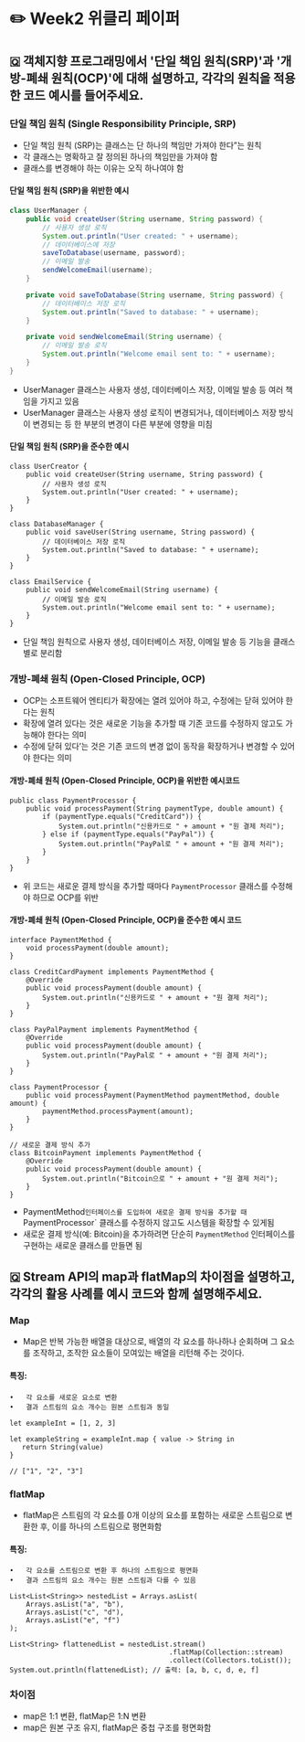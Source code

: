 # ✏️ Week2 위클리 페이퍼
## 🇶 객체지향 프로그래밍에서 '단일 책임 원칙(SRP)'과 '개방-폐쇄 원칙(OCP)'에 대해 설명하고, 각각의 원칙을 적용한 코드 예시를 들어주세요.
### 단일 책임 원칙 (Single Responsibility Principle, SRP)
- 단일 책임 원칙 (SRP)는 클래스는 단 하나의 책임만 가져야 한다”는 원칙
- 각 클래스는 명확하고 잘 정의된 하나의 책임만을 가져야 함
- 클래스를 변경해야 하는 이유는 오직 하나여야 함
#### 단일 책임 원칙 (SRP)을 위반한 예시
``` java
class UserManager {
    public void createUser(String username, String password) {
        // 사용자 생성 로직
        System.out.println("User created: " + username);
        // 데이터베이스에 저장
        saveToDatabase(username, password);
        // 이메일 발송
        sendWelcomeEmail(username);
    }

    private void saveToDatabase(String username, String password) {
        // 데이터베이스 저장 로직
        System.out.println("Saved to database: " + username);
    }

    private void sendWelcomeEmail(String username) {
        // 이메일 발송 로직
        System.out.println("Welcome email sent to: " + username);
    }
}
```
- UserManager 클래스는 사용자 생성, 데이터베이스 저장, 이메일 발송 등 여러 책임을 가지고 있음
- UserManager 클래스는 사용자 생성 로직이 변경되거나, 데이터베이스 저장 방식이 변경되는 등 한 부분의 변경이 다른 부분에 영향을 미침
#### 단일 책임 원칙 (SRP)을 준수한 예시

```
class UserCreator {
    public void createUser(String username, String password) {
        // 사용자 생성 로직
        System.out.println("User created: " + username);
    }
}

class DatabaseManager {
    public void saveUser(String username, String password) {
        // 데이터베이스 저장 로직
        System.out.println("Saved to database: " + username);
    }
}

class EmailService {
    public void sendWelcomeEmail(String username) {
        // 이메일 발송 로직
        System.out.println("Welcome email sent to: " + username);
    }
}
```
- 단일 책임 원칙으로 사용자 생성, 데이터베이스 저장, 이메일 발송 등 기능을 클래스 별로 분리함
### 개방-폐쇄 원칙 (Open-Closed Principle, OCP)
- OCP는 소프트웨어 엔티티가 확장에는 열려 있어야 하고, 수정에는 닫혀 있어야 한다는 원칙
- 확장에 열려 있다는 것은 새로운 기능을 추가할 때 기존 코드를 수정하지 않고도 가능해야 한다는 의미
- 수정에 닫혀 있다’는 것은 기존 코드의 변경 없이 동작을 확장하거나 변경할 수 있어야 한다는 의미
#### 개방-폐쇄 원칙 (Open-Closed Principle, OCP)을 위반한 예시코드
```
public class PaymentProcessor {
    public void processPayment(String paymentType, double amount) {
        if (paymentType.equals("CreditCard")) {
            System.out.println("신용카드로 " + amount + "원 결제 처리");
        } else if (paymentType.equals("PayPal")) {
            System.out.println("PayPal로 " + amount + "원 결제 처리");
        }
    }
}

```
- 위 코드는 새로운 결제 방식을 추가할 때마다 `PaymentProcessor` 클래스를 수정해야 하므로 OCP를 위반
#### 개방-폐쇄 원칙 (Open-Closed Principle, OCP)을 준수한 예시 코드
```
interface PaymentMethod {
    void processPayment(double amount);
}

class CreditCardPayment implements PaymentMethod {
    @Override
    public void processPayment(double amount) {
        System.out.println("신용카드로 " + amount + "원 결제 처리");
    }
}

class PayPalPayment implements PaymentMethod {
    @Override
    public void processPayment(double amount) {
        System.out.println("PayPal로 " + amount + "원 결제 처리");
    }
}

class PaymentProcessor {
    public void processPayment(PaymentMethod paymentMethod, double amount) {
        paymentMethod.processPayment(amount);
    }
}

// 새로운 결제 방식 추가
class BitcoinPayment implements PaymentMethod {
    @Override
    public void processPayment(double amount) {
        System.out.println("Bitcoin으로 " + amount + "원 결제 처리");
    }
}

```
- PaymentMethod` 인터페이스를 도입하여 새로운 결제 방식을 추가할 때 `PaymentProcessor` 클래스를 수정하지 않고도 시스템을 확장할 수 있게됨
- 새로운 결제 방식(예: Bitcoin)을 추가하려면 단순히 `PaymentMethod` 인터페이스를 구현하는 새로운 클래스를 만들면 됨

## 🇶 Stream API의 map과 flatMap의 차이점을 설명하고, 각각의 활용 사례를 예시 코드와 함께 설명해주세요.
### Map
- Map은 반복 가능한 배열을 대상으로, 배열의 각 요소를 하나하나 순회하며 그 요소를 조작하고, 조작한 요소들이 모여있는 배열을 리턴해 주는 것이다.
#### 특징:
	•	각 요소를 새로운 요소로 변환
	•	결과 스트림의 요소 개수는 원본 스트림과 동일
 ```
let exampleInt = [1, 2, 3]

let exampleString = exampleInt.map { value -> String in
    return String(value)
} 

// ["1", "2", "3"]
```
### flatMap
- flatMap은 스트림의 각 요소를 0개 이상의 요소를 포함하는 새로운 스트림으로 변환한 후, 이를 하나의 스트림으로 평면화함
#### 특징:
	•	각 요소를 스트림으로 변환 후 하나의 스트림으로 평면화
	•	결과 스트림의 요소 개수는 원본 스트림과 다를 수 있음
```
List<List<String>> nestedList = Arrays.asList(
    Arrays.asList("a", "b"),
    Arrays.asList("c", "d"),
    Arrays.asList("e", "f")
);

List<String> flattenedList = nestedList.stream()
                                       .flatMap(Collection::stream)
                                       .collect(Collectors.toList());
System.out.println(flattenedList); // 출력: [a, b, c, d, e, f]
```
### 차이점 
- map은 1:1 변환, flatMap은 1:N 변환
- map은 원본 구조 유지, flatMap은 중첩 구조를 평면화함




